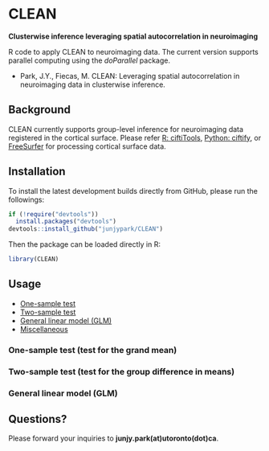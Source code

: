 # CLEAN

**Clusterwise inference leveraging spatial autocorrelation in neuroimaging**

R code to apply CLEAN to neuroimaging data. The current version supports parallel computing using the *doParallel* package.

* Park, J.Y., Fiecas, M. CLEAN: Leveraging spatial autocorrelation in neuroimaging data in clusterwise inference.

## Background
CLEAN currently supports group-level inference for neuroimaging data registered in the cortical surface. Please refer [R: ciftiTools](https://github.com/mandymejia/ciftiTools), [Python: ciftify](https://github.com/edickie/ciftify), or [FreeSurfer](https://surfer.nmr.mgh.harvard.edu/) for processing cortical surface data.

## Installation
To install the latest development builds directly from GitHub, please run the followings:

```R
if (!require("devtools"))
  install.packages("devtools")
devtools::install_github("junjypark/CLEAN")
```

Then the package can be loaded directly in R:
```R
library(CLEAN)
```

## Usage
- [One-sample test](#id-section1)
- [Two-sample test](#id-section2)
- [General linear model (GLM)](#id-section3)
- [Miscellaneous](#id-section4)

<div id='id-section1'/>

### One-sample test (test for the grand mean)

<div id='id-section2'/>

### Two-sample test (test for the group difference in means)

<div id='id-section3'/>

### General linear model (GLM)

<div id='id-section4/>

### Miscellaneous
Please refer the [SpLoc package](https://github.com/junjypark/SpLoc), which conducts clusterwise inference for longitudinal neuroimaging data in comparing two groups's growth/decay. It currently does not support leveraging spatial autocorrelations.


## Questions?
Please forward your inquiries to **junjy.park(at)utoronto(dot)ca**.
